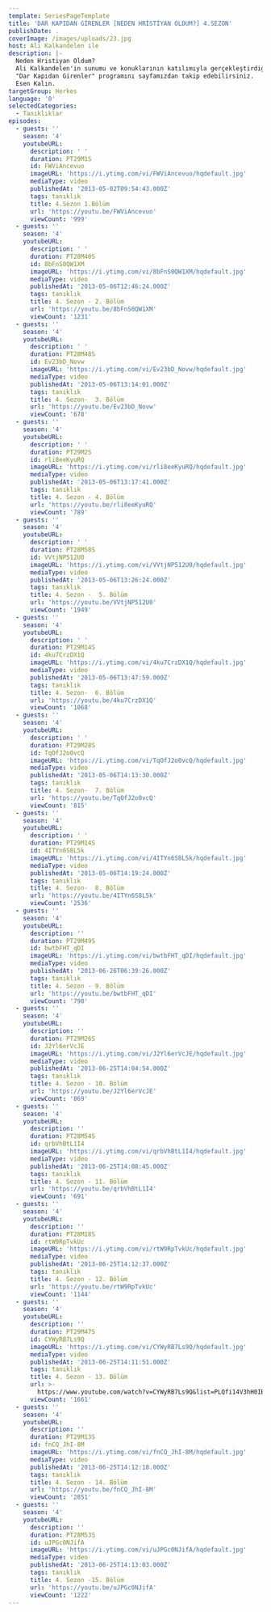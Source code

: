 ```yaml
---
template: SeriesPageTemplate
title: 'DAR KAPIDAN GİRENLER [NEDEN HRİSTİYAN OLDUM?] 4.SEZON'
publishDate: .
coverImage: /images/uploads/23.jpg
host: Ali Kalkandelen ile
description: |-
  Neden Hristiyan Oldum?
  Ali Kalkandelen'in sunumu ve konuklarının katılımıyla gerçekleştirdiği 
  "Dar Kapıdan Girenler" programını sayfamızdan takip edebilirsiniz.
  Esen Kalın.
targetGroup: Herkes
language: '0'
selectedCategories:
  - Tanıklıklar
episodes:
  - guests: ''
    season: '4'
    youtubeURL:
      description: ' '
      duration: PT29M1S
      id: FWViAncevuo
      imageURL: 'https://i.ytimg.com/vi/FWViAncevuo/hqdefault.jpg'
      mediaType: video
      publishedAt: '2013-05-02T09:54:43.000Z'
      tags: tanıklık
      title: 4.Sezon 1.Bölüm
      url: 'https://youtu.be/FWViAncevuo'
      viewCount: '999'
  - guests: ''
    season: '4'
    youtubeURL:
      description: ' '
      duration: PT28M40S
      id: 8bFnS0QW1XM
      imageURL: 'https://i.ytimg.com/vi/8bFnS0QW1XM/hqdefault.jpg'
      mediaType: video
      publishedAt: '2013-05-06T12:46:24.000Z'
      tags: tanıklık
      title: 4. Sezon - 2. Bölüm
      url: 'https://youtu.be/8bFnS0QW1XM'
      viewCount: '1231'
  - guests: ''
    season: '4'
    youtubeURL:
      description: ' '
      duration: PT28M48S
      id: Ev23bD_Novw
      imageURL: 'https://i.ytimg.com/vi/Ev23bD_Novw/hqdefault.jpg'
      mediaType: video
      publishedAt: '2013-05-06T13:14:01.000Z'
      tags: tanıklık
      title: 4. Sezon-  3. Bölüm
      url: 'https://youtu.be/Ev23bD_Novw'
      viewCount: '678'
  - guests: ''
    season: '4'
    youtubeURL:
      description: ' '
      duration: PT29M2S
      id: rli8eeKyuRQ
      imageURL: 'https://i.ytimg.com/vi/rli8eeKyuRQ/hqdefault.jpg'
      mediaType: video
      publishedAt: '2013-05-06T13:17:41.000Z'
      tags: tanıklık
      title: 4. Sezon - 4. Bölüm
      url: 'https://youtu.be/rli8eeKyuRQ'
      viewCount: '789'
  - guests: ''
    season: '4'
    youtubeURL:
      description: ' '
      duration: PT28M58S
      id: VVtjNP512U0
      imageURL: 'https://i.ytimg.com/vi/VVtjNP512U0/hqdefault.jpg'
      mediaType: video
      publishedAt: '2013-05-06T13:26:24.000Z'
      tags: tanıklık
      title: 4. Sezon -  5. Bölüm
      url: 'https://youtu.be/VVtjNP512U0'
      viewCount: '1949'
  - guests: ''
    season: '4'
    youtubeURL:
      description: ' '
      duration: PT29M14S
      id: 4ku7CrzDX1Q
      imageURL: 'https://i.ytimg.com/vi/4ku7CrzDX1Q/hqdefault.jpg'
      mediaType: video
      publishedAt: '2013-05-06T13:47:59.000Z'
      tags: tanıklık
      title: 4. Sezon-  6. Bölüm
      url: 'https://youtu.be/4ku7CrzDX1Q'
      viewCount: '1068'
  - guests: ''
    season: '4'
    youtubeURL:
      description: ' '
      duration: PT29M28S
      id: TqOfJ2o0vcQ
      imageURL: 'https://i.ytimg.com/vi/TqOfJ2o0vcQ/hqdefault.jpg'
      mediaType: video
      publishedAt: '2013-05-06T14:13:30.000Z'
      tags: tanıklık
      title: 4. Sezon-  7. Bölüm
      url: 'https://youtu.be/TqOfJ2o0vcQ'
      viewCount: '815'
  - guests: ''
    season: '4'
    youtubeURL:
      description: ' '
      duration: PT29M14S
      id: 4ITYn6S8L5k
      imageURL: 'https://i.ytimg.com/vi/4ITYn6S8L5k/hqdefault.jpg'
      mediaType: video
      publishedAt: '2013-05-06T14:19:24.000Z'
      tags: tanıklık
      title: 4. Sezon-  8. Bölüm
      url: 'https://youtu.be/4ITYn6S8L5k'
      viewCount: '2536'
  - guests: ''
    season: '4'
    youtubeURL:
      description: ''
      duration: PT29M49S
      id: bwtbFHT_qDI
      imageURL: 'https://i.ytimg.com/vi/bwtbFHT_qDI/hqdefault.jpg'
      mediaType: video
      publishedAt: '2013-06-26T06:39:26.000Z'
      tags: tanıklık
      title: 4. Sezon - 9. Bölüm
      url: 'https://youtu.be/bwtbFHT_qDI'
      viewCount: '790'
  - guests: ''
    season: '4'
    youtubeURL:
      description: ''
      duration: PT29M26S
      id: J2Yl6erVcJE
      imageURL: 'https://i.ytimg.com/vi/J2Yl6erVcJE/hqdefault.jpg'
      mediaType: video
      publishedAt: '2013-06-25T14:04:54.000Z'
      tags: tanıklık
      title: 4. Sezon - 10. Bölüm
      url: 'https://youtu.be/J2Yl6erVcJE'
      viewCount: '869'
  - guests: ''
    season: '4'
    youtubeURL:
      description: ''
      duration: PT28M54S
      id: qrbVhBtL1I4
      imageURL: 'https://i.ytimg.com/vi/qrbVhBtL1I4/hqdefault.jpg'
      mediaType: video
      publishedAt: '2013-06-25T14:08:45.000Z'
      tags: tanıklık
      title: 4. Sezon - 11. Bölüm
      url: 'https://youtu.be/qrbVhBtL1I4'
      viewCount: '691'
  - guests: ''
    season: '4'
    youtubeURL:
      description: ''
      duration: PT28M18S
      id: rtW9RpTvkUc
      imageURL: 'https://i.ytimg.com/vi/rtW9RpTvkUc/hqdefault.jpg'
      mediaType: video
      publishedAt: '2013-06-25T14:12:37.000Z'
      tags: tanıklık
      title: 4. Sezon - 12. Bölüm
      url: 'https://youtu.be/rtW9RpTvkUc'
      viewCount: '1144'
  - guests: ''
    season: '4'
    youtubeURL:
      description: ''
      duration: PT29M47S
      id: CYWyRB7Ls9Q
      imageURL: 'https://i.ytimg.com/vi/CYWyRB7Ls9Q/hqdefault.jpg'
      mediaType: video
      publishedAt: '2013-06-25T14:11:51.000Z'
      tags: tanıklık
      title: 4. Sezon - 13. Bölüm
      url: >-
        https://www.youtube.com/watch?v=CYWyRB7Ls9Q&list=PLQfi14V3hH0IBfXKH4DvJwwv1FBZvFeuY&index=12&t=0s
      viewCount: '1661'
  - guests: ''
    season: '4'
    youtubeURL:
      description: ''
      duration: PT29M13S
      id: fnCQ_JhI-8M
      imageURL: 'https://i.ytimg.com/vi/fnCQ_JhI-8M/hqdefault.jpg'
      mediaType: video
      publishedAt: '2013-06-25T14:12:18.000Z'
      tags: tanıklık
      title: 4. Sezon - 14. Bölüm
      url: 'https://youtu.be/fnCQ_JhI-8M'
      viewCount: '2851'
  - guests: ''
    season: '4'
    youtubeURL:
      description: ''
      duration: PT28M53S
      id: uJPGc0NJifA
      imageURL: 'https://i.ytimg.com/vi/uJPGc0NJifA/hqdefault.jpg'
      mediaType: video
      publishedAt: '2013-06-25T14:13:03.000Z'
      tags: tanıklık
      title: 4. Sezon -15. Bölüm
      url: 'https://youtu.be/uJPGc0NJifA'
      viewCount: '1222'
---
```


